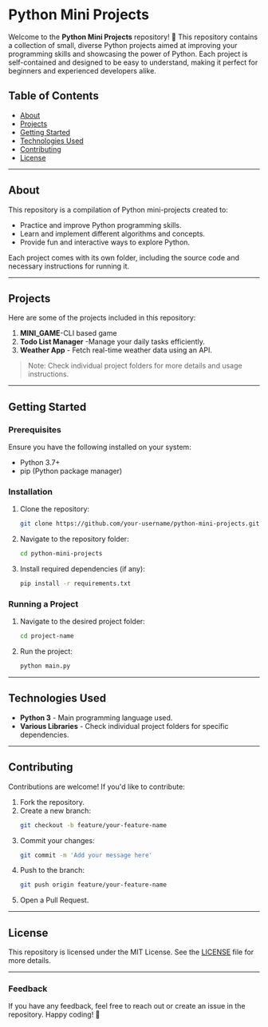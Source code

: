# Python Mini Projects

Welcome to the **Python Mini Projects** repository! 🎉 This repository contains a collection of small, diverse Python projects aimed at improving your programming skills and showcasing the power of Python. Each project is self-contained and designed to be easy to understand, making it perfect for beginners and experienced developers alike.

## Table of Contents

- [About](#about)
- [Projects](#projects)
- [Getting Started](#getting-started)
- [Technologies Used](#technologies-used)
- [Contributing](#contributing)
- [License](#license)

---

## About

This repository is a compilation of Python mini-projects created to:

- Practice and improve Python programming skills.
- Learn and implement different algorithms and concepts.
- Provide fun and interactive ways to explore Python.

Each project comes with its own folder, including the source code and necessary instructions for running it.

---

## Projects

Here are some of the projects included in this repository:

1. **MINI_GAME**-CLI based game
2. **Todo List Manager** -Manage your daily tasks efficiently.
3. **Weather App** - Fetch real-time weather data using an API.


> Note: Check individual project folders for more details and usage instructions.

---

## Getting Started

### Prerequisites

Ensure you have the following installed on your system:

- Python 3.7+
- pip (Python package manager)

### Installation

1. Clone the repository:
   ```bash
   git clone https://github.com/your-username/python-mini-projects.git
   ```
2. Navigate to the repository folder:
   ```bash
   cd python-mini-projects
   ```
3. Install required dependencies (if any):
   ```bash
   pip install -r requirements.txt
   ```

### Running a Project

1. Navigate to the desired project folder:
   ```bash
   cd project-name
   ```
2. Run the project:
   ```bash
   python main.py
   ```

---

## Technologies Used

- **Python 3** - Main programming language used.
- **Various Libraries** - Check individual project folders for specific dependencies.

---

## Contributing

Contributions are welcome! If you'd like to contribute:

1. Fork the repository.
2. Create a new branch:
   ```bash
   git checkout -b feature/your-feature-name
   ```
3. Commit your changes:
   ```bash
   git commit -m 'Add your message here'
   ```
4. Push to the branch:
   ```bash
   git push origin feature/your-feature-name
   ```
5. Open a Pull Request.

---

## License

This repository is licensed under the MIT License. See the [LICENSE](LICENSE) file for more details.

---

### Feedback

If you have any feedback, feel free to reach out or create an issue in the repository. Happy coding! 🚀
